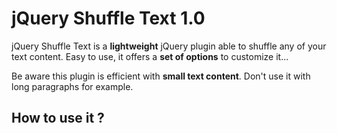 jQuery Shuffle Text 1.0
===========

jQuery Shuffle Text is a **lightweight** jQuery plugin able to shuffle any of your text content.
Easy to use, it offers a **set of options** to customize it...

Be aware this plugin is efficient with **small text content**. Don't use it with long paragraphs for example.

How to use it ?
-------------------------

